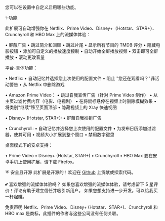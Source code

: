 您可以在设置中自定义启用哪些功能。

✨功能

此扩展可自动增强你在 Netflix、Prime Video、Disney+（Hotstar、STAR+）、Crunchyroll 和 HBO Max 上的流媒体体验：

  • 屏蔽广告
  • 跳过简介和回顾
  • 跳过片尾
  • 显示所有节目的 TMDB 评分
  • 隐藏电影按钮
  • 添加可自定义的播放速度控制
  • 自动开始全屏播放视频
  • 双击即可全屏播放
  • 滚动更改音量

平台-具体功能：

  • Netflix:
      • 自动记忆并选择您上次使用的配置文件
      • 阻止 "您还在观看吗？"非活动警告
      • 从 Netflix 中删除游戏

  • Amazon Prime Video：
      • 跳过自我宣传广告（针对 Prime Video 制作）
      • 从主页过滤付费内容（电影、电视剧）
      • 在将鼠标悬停在视频上时删除模糊效果
      • 将类别"继续"移至页面顶部
      • 隐藏视频上的 Xray 快速视图

  • Disney+ (Hotstar, STAR+):
      • 屏蔽自我推销广告

  • Crunchyroll:
      • 自动记忆并选择您上次使用的配置文件
      • 为发布日历添加过滤器，使其可用
      • 视频大小扩展到整个窗口
      • 禁用数字键盘

桌面模式下的安卓支持：

  • Prime Video
  • Disney+ (Hotstar, STAR+)
  • Crunchyroll
  • HBO Max
  要在安卓手机上使用扩展，请下载 Firefox。

☔ 安全且开源
此扩展是开源的！欢迎在 [Github](https://github.com/Dreamlinerm/Netflix-Prime-Auto-Skip) 上贡献或探索代码。

💕 喜欢增强的流媒体体验吗？
如果您喜欢增强的流媒体体验，请考虑留下 5 星评价！评论有助于建立信任并吸引新用户。
如果您想支持进一步开发，可以给我买一杯[咖啡](https://github.com/sponsors/Dreamlinerm)。

免责声明
Netflix、Prime Video、Disney+ (Hotstar、STAR+)、Crunchyroll 和 HBO max 是商标，此插件的作者与这些公司没有任何关联。
